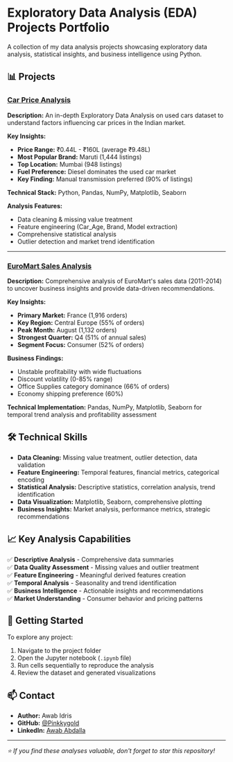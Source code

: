 # Exploratory Data Analysis (EDA) Projects Portfolio

A collection of my data analysis projects showcasing exploratory data analysis, statistical insights, and business intelligence using Python.

## 📊 Projects

### [Car Price Analysis](Car-Price-Analysis/)
**Description:** An in-depth Exploratory Data Analysis on used cars dataset to understand factors influencing car prices in the Indian market.

**Key Insights:**
- **Price Range:** ₹0.44L - ₹160L (average ₹9.48L)
- **Most Popular Brand:** Maruti (1,444 listings)
- **Top Location:** Mumbai (948 listings)
- **Fuel Preference:** Diesel dominates the used car market
- **Key Finding:** Manual transmission preferred (90% of listings)

**Technical Stack:** Python, Pandas, NumPy, Matplotlib, Seaborn

**Analysis Features:**
- Data cleaning & missing value treatment
- Feature engineering (Car_Age, Brand, Model extraction)
- Comprehensive statistical analysis
- Outlier detection and market trend identification

---

### [EuroMart Sales Analysis](Euro_mart_sales_Analysis/)
**Description:** Comprehensive analysis of EuroMart's sales data (2011-2014) to uncover business insights and provide data-driven recommendations.

**Key Insights:**
- **Primary Market:** France (1,916 orders)
- **Key Region:** Central Europe (55% of orders)
- **Peak Month:** August (1,132 orders)
- **Strongest Quarter:** Q4 (51% of annual sales)
- **Segment Focus:** Consumer (52% of orders)

**Business Findings:**
- Unstable profitability with wide fluctuations
- Discount volatility (0-85% range)
- Office Supplies category dominance (66% of orders)
- Economy shipping preference (60%)

**Technical Implementation:** Pandas, NumPy, Matplotlib, Seaborn for temporal trend analysis and profitability assessment

## 🛠️ Technical Skills

- **Data Cleaning:** Missing value treatment, outlier detection, data validation
- **Feature Engineering:** Temporal features, financial metrics, categorical encoding
- **Statistical Analysis:** Descriptive statistics, correlation analysis, trend identification
- **Data Visualization:** Matplotlib, Seaborn, comprehensive plotting
- **Business Insights:** Market analysis, performance metrics, strategic recommendations

## 📈 Key Analysis Capabilities

✅ **Descriptive Analysis** - Comprehensive data summaries  
✅ **Data Quality Assessment** - Missing values and outlier treatment  
✅ **Feature Engineering** - Meaningful derived features creation  
✅ **Temporal Analysis** - Seasonality and trend identification  
✅ **Business Intelligence** - Actionable insights and recommendations  
✅ **Market Understanding** - Consumer behavior and pricing patterns  

## 🚀 Getting Started

To explore any project:
1. Navigate to the project folder
2. Open the Jupyter notebook (`.ipynb` file)
3. Run cells sequentially to reproduce the analysis
4. Review the dataset and generated visualizations

## 📫 Contact

- **Author:** Awab Idris
- **GitHub:** [@Pinkkygold](https://github.com/Pinkkygold)
- **LinkedIn:** [Awab Abdalla](https://www.linkedin.com/in/awab-abdalla)

---

*⭐ If you find these analyses valuable, don't forget to star this repository!*
